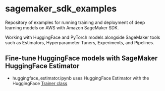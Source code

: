 # sagemaker_sdk_examples
Repository of examples for running training and deployment of deep learning models on AWS with Amazon SageMaker SDK.

Working with HuggingFace and PyTorch models alongside SageMaker tools such as Estimators, Hyperparameter Tuners, Experiments, and Pipelines.

## Fine-tune HuggingFace models with SageMaker HuggingFace Estimator

* huggingface_estimator.ipynb uses HuggingFace Estimator with the HuggingFace [Trainer class](https://huggingface.co/docs/transformers/main_classes/trainer)
